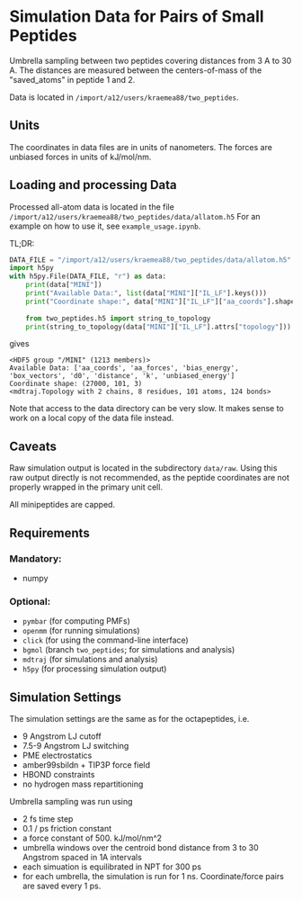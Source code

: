 
# Simulation Data for Pairs of Small Peptides

Umbrella sampling between two peptides 
covering distances from 3 A to 30 A.
The distances are measured between the centers-of-mass
of the "saved_atoms" in peptide 1 and 2.

Data is located in `/import/a12/users/kraemea88/two_peptides`.

## Units
The coordinates in data files are in units of nanometers.
The forces are unbiased forces in units of kJ/mol/nm.

## Loading and processing Data
Processed all-atom data is located in the file ```/import/a12/users/kraemea88/two_peptides/data/allatom.h5```
For an example on how to use it, see `example_usage.ipynb`.

TL;DR: 
```python
DATA_FILE = "/import/a12/users/kraemea88/two_peptides/data/allatom.h5"
import h5py
with h5py.File(DATA_FILE, "r") as data:
    print(data["MINI"])
    print("Available Data:", list(data["MINI"]["IL_LF"].keys()))
    print("Coordinate shape:", data["MINI"]["IL_LF"]["aa_coords"].shape)
    
    from two_peptides.h5 import string_to_topology
    print(string_to_topology(data["MINI"]["IL_LF"].attrs["topology"]))
```

gives
```
<HDF5 group "/MINI" (1213 members)>
Available Data: ['aa_coords', 'aa_forces', 'bias_energy', 'box_vectors', 'd0', 'distance', 'k', 'unbiased_energy']
Coordinate shape: (27000, 101, 3)
<mdtraj.Topology with 2 chains, 8 residues, 101 atoms, 124 bonds>
```

Note that access to the data directory can be very slow.
It makes sense to work on a local copy of the data file instead.


## Caveats
Raw simulation output is located in the subdirectory `data/raw`. 
Using this raw output directly is not recommended, as the peptide coordinates are not properly wrapped
in the primary unit cell. 

All minipeptides are capped.

## Requirements
### Mandatory:
- numpy

### Optional:
- `pymbar` (for computing PMFs)
- `openmm` (for running simulations)
- `click` (for using the command-line interface)
- `bgmol` (branch `two_peptides`; for simulations and analysis)
- `mdtraj` (for simulations and analysis)
- `h5py` (for processing simulation output)


## Simulation Settings
The simulation settings are the same as for the octapeptides, i.e.
- 9 Angstrom LJ cutoff
- 7.5-9 Angstrom LJ switching
- PME electrostatics
- amber99sbildn + TIP3P force field
- HBOND constraints
- no hydrogen mass repartitioning

Umbrella sampling was run using
- 2 fs time step
- 0.1 / ps friction constant
- a force constant of 500. kJ/mol/nm^2
- umbrella windows over the centroid bond distance from 3 to 30 Angstrom spaced in 1A intervals
- each simuation is equilibrated in NPT for 300 ps
- for each umbrella, the simulation is run for 1 ns. Coordinate/force pairs are saved every 1 ps.
